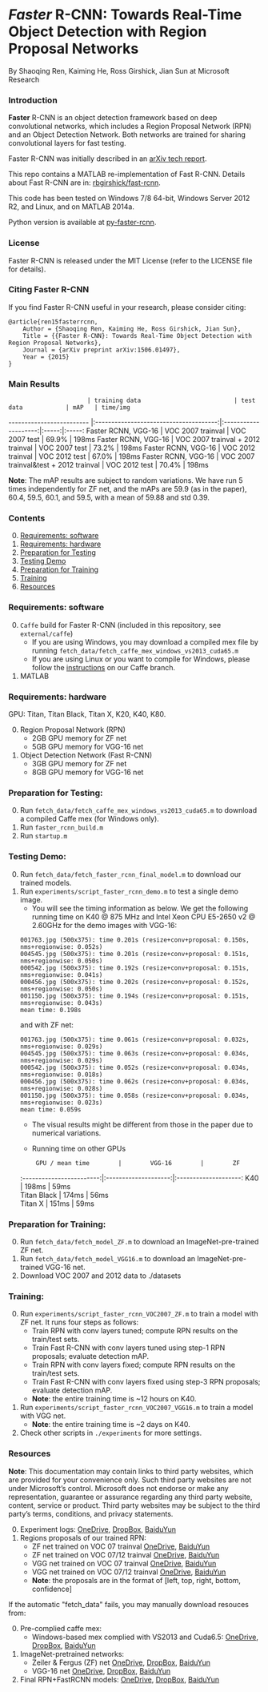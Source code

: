 # *Faster* R-CNN: Towards Real-Time Object Detection with Region Proposal Networks

By Shaoqing Ren, Kaiming He, Ross Girshick, Jian Sun at Microsoft Research

### Introduction

**Faster** R-CNN is an object detection framework based on deep convolutional networks, which includes a Region Proposal Network (RPN) and an Object Detection Network. Both networks are trained for sharing convolutional layers for fast testing. 

Faster R-CNN was initially described in an [arXiv tech report](http://arxiv.org/abs/1506.01497).

This repo contains a MATLAB re-implementation of Fast R-CNN. Details about Fast R-CNN are in: [rbgirshick/fast-rcnn](https://github.com/rbgirshick/fast-rcnn).

This code has been tested on Windows 7/8 64-bit, Windows Server 2012 R2, and Linux, and on MATLAB 2014a.

Python version is available at [py-faster-rcnn](https://github.com/rbgirshick/py-faster-rcnn).

### License

Faster R-CNN is released under the MIT License (refer to the LICENSE file for details).

### Citing Faster R-CNN

If you find Faster R-CNN useful in your research, please consider citing:

    @article{ren15fasterrcnn,
        Author = {Shaoqing Ren, Kaiming He, Ross Girshick, Jian Sun},
        Title = {{Faster R-CNN}: Towards Real-Time Object Detection with Region Proposal Networks},
        Journal = {arXiv preprint arXiv:1506.01497},
        Year = {2015}
    }

### Main Results
                          | training data                          | test data            | mAP   | time/img
------------------------- |:--------------------------------------:|:--------------------:|:-----:|:-----:
Faster RCNN, VGG-16       | VOC 2007 trainval                      | VOC 2007 test        | 69.9% | 198ms
Faster RCNN, VGG-16       | VOC 2007 trainval + 2012 trainval      | VOC 2007 test        | 73.2% | 198ms
Faster RCNN, VGG-16       | VOC 2012 trainval                      | VOC 2012 test        | 67.0% | 198ms
Faster RCNN, VGG-16       | VOC 2007 trainval&test + 2012 trainval | VOC 2012 test        | 70.4% | 198ms

**Note**: The mAP results are subject to random variations. We have run 5 times independently for ZF net, and the mAPs are 59.9 (as in the paper), 60.4, 59.5, 60.1, and 59.5, with a mean of 59.88 and std 0.39.


### Contents
0. [Requirements: software](#requirements-software)
0. [Requirements: hardware](#requirements-hardware)
0. [Preparation for Testing](#preparation-for-testing)
0. [Testing Demo](#testing-demo)
0. [Preparation for Training](#preparation-for-training)
0. [Training](#training)
0. [Resources](#resources)


### Requirements: software

0. `Caffe` build for Faster R-CNN (included in this repository, see `external/caffe`)
    - If you are using Windows, you may download a compiled mex file by running `fetch_data/fetch_caffe_mex_windows_vs2013_cuda65.m`
    - If you are using Linux or you want to compile for Windows, please follow the [instructions](https://github.com/ShaoqingRen/caffe/tree/faster-R-CNN) on our Caffe branch.
0.	MATLAB
 
    
### Requirements: hardware

GPU: Titan, Titan Black, Titan X, K20, K40, K80.

0. Region Proposal Network (RPN)
    - 2GB GPU memory for ZF net
    - 5GB GPU memory for VGG-16 net
0. Object Detection Network (Fast R-CNN)
    - 3GB GPU memory for ZF net
    - 8GB GPU memory for VGG-16 net


### Preparation for Testing:
0.	Run `fetch_data/fetch_caffe_mex_windows_vs2013_cuda65.m` to download a compiled Caffe mex (for Windows only).
0.	Run `faster_rcnn_build.m`
0.	Run `startup.m`


### Testing Demo:
0.	Run `fetch_data/fetch_faster_rcnn_final_model.m` to download our trained models.
0.	Run `experiments/script_faster_rcnn_demo.m` to test a single demo image.
    - You will see the timing information as below. We get the following running time on K40 @ 875 MHz and Intel Xeon CPU E5-2650 v2 @ 2.60GHz for the demo images with VGG-16:
	```Shell
	001763.jpg (500x375): time 0.201s (resize+conv+proposal: 0.150s, nms+regionwise: 0.052s)
	004545.jpg (500x375): time 0.201s (resize+conv+proposal: 0.151s, nms+regionwise: 0.050s)
	000542.jpg (500x375): time 0.192s (resize+conv+proposal: 0.151s, nms+regionwise: 0.041s)
	000456.jpg (500x375): time 0.202s (resize+conv+proposal: 0.152s, nms+regionwise: 0.050s)
	001150.jpg (500x375): time 0.194s (resize+conv+proposal: 0.151s, nms+regionwise: 0.043s)
	mean time: 0.198s
	```
	and with ZF net:
	```Shell
	001763.jpg (500x375): time 0.061s (resize+conv+proposal: 0.032s, nms+regionwise: 0.029s)
	004545.jpg (500x375): time 0.063s (resize+conv+proposal: 0.034s, nms+regionwise: 0.029s)
	000542.jpg (500x375): time 0.052s (resize+conv+proposal: 0.034s, nms+regionwise: 0.018s)
	000456.jpg (500x375): time 0.062s (resize+conv+proposal: 0.034s, nms+regionwise: 0.028s)
	001150.jpg (500x375): time 0.058s (resize+conv+proposal: 0.034s, nms+regionwise: 0.023s)
	mean time: 0.059s
	```
    - The visual results might be different from those in the paper due to numerical variations.	
    - Running time on other GPUs
    
           GPU / mean time        |        VGG-16        |        ZF          
	:------------------------:|:--------------------:|:--------------------:
		  K40             |        198ms         |       59ms       
	     Titan Black          |        174ms         |       56ms       
		Titan X           |        151ms         |       59ms

### Preparation for Training:
0.	Run `fetch_data/fetch_model_ZF.m` to download an ImageNet-pre-trained ZF net.
0.	Run `fetch_data/fetch_model_VGG16.m` to download an ImageNet-pre-trained VGG-16 net.
0.	Download VOC 2007 and 2012 data to ./datasets


### Training:
0. Run `experiments/script_faster_rcnn_VOC2007_ZF.m` to train a model with ZF net. It runs four steps as follows:
    - Train RPN with conv layers tuned; compute RPN results on the train/test sets.
    - Train Fast R-CNN with conv layers tuned using step-1 RPN proposals; evaluate detection mAP.
    - Train RPN with conv layers fixed; compute RPN results on the train/test sets. 
    - Train Fast R-CNN with conv layers fixed using step-3 RPN proposals; evaluate detection mAP.
    - **Note**: the entire training time is ~12 hours on K40.
0. Run `experiments/script_faster_rcnn_VOC2007_VGG16.m` to train a model with VGG net.
    - **Note**: the entire training time is ~2 days on K40.
0. Check other scripts in `./experiments` for more settings.

### Resources

**Note**: This documentation may contain links to third party websites, which are provided for your convenience only. Such third party websites are not under Microsoft’s control. Microsoft does not endorse or make any representation, guarantee or assurance regarding any third party website, content, service or product. Third party websites may be subject to the third party’s terms, conditions, and privacy statements.

0. Experiment logs: [OneDrive](https://onedrive.live.com/download?resid=36FEC490FBC32F1A!110&authkey=!ACpgYZR2MmfklwI&ithint=file%2czip), [DropBox](https://www.dropbox.com/s/wu841r7zmebjp6r/faster_rcnn_logs.zip?dl=0), [BaiduYun](http://pan.baidu.com/s/1ntJ3dLv)
0. Regions proposals of our trained RPN:
    - ZF net trained on VOC 07 trainval [OneDrive](https://onedrive.live.com/download?resid=36FEC490FBC32F1A!115&authkey=!AJJMrFJHKLXIg5c&ithint=file%2czip), [BaiduYun](http://pan.baidu.com/s/1dDFGerf)
    - ZF net trained on VOC 07/12 trainval [OneDrive](https://onedrive.live.com/download?resid=36FEC490FBC32F1A!117&authkey=!AJiy5F6Cum1iosI&ithint=file%2czip), [BaiduYun](http://pan.baidu.com/s/1jGAgkZW)
    - VGG net trained on VOC 07 trainval [OneDrive](https://onedrive.live.com/download?resid=36FEC490FBC32F1A!116&authkey=!AH4Zi_KAaun7MhQ&ithint=file%2czip), [BaiduYun](http://pan.baidu.com/s/1qWHv4JU)
    - VGG net trained on VOC 07/12 trainval [OneDrive](https://onedrive.live.com/download?resid=36FEC490FBC32F1A!118&authkey=!AB_lKk3dbGyr1-I&ithint=file%2czip), [BaiduYun](http://pan.baidu.com/s/1c0fQpqg)
    - **Note**: the proposals are in the format of [left, top, right, bottom, confidence]

If the automatic "fetch_data" fails, you may manually download resouces from:

0. Pre-complied caffe mex:
    - Windows-based mex complied with VS2013 and Cuda6.5: [OneDrive](https://onedrive.live.com/download?resid=36FEC490FBC32F1A!111&authkey=!AFVWFGTbViiX5tg&ithint=file%2czip), [DropBox](https://www.dropbox.com/s/m6sg347tiaqpcwy/caffe_mex.zip?dl=0), [BaiduYun](http://pan.baidu.com/s/1i3m0i0H)
0. ImageNet-pretrained networks:
    - Zeiler & Fergus (ZF) net [OneDrive](https://onedrive.live.com/download?resid=36FEC490FBC32F1A!113&authkey=!AIzdm0sD_SmhUQ4&ithint=file%2czip), [DropBox](https://www.dropbox.com/s/sw58b2froihzwyf/model_ZF.zip?dl=0), [BaiduYun](http://pan.baidu.com/s/1o6zipPS)
    - VGG-16 net [OneDrive](https://onedrive.live.com/download?resid=36FEC490FBC32F1A!114&authkey=!AE8uV9B07dREbhM&ithint=file%2czip), [DropBox](https://www.dropbox.com/s/z5rrji25uskha73/model_VGG16.zip?dl=0), [BaiduYun](http://pan.baidu.com/s/1mgzSnI4)
0. Final RPN+FastRCNN models: [OneDrive](https://onedrive.live.com/download?resid=D7AF52BADBA8A4BC!114&authkey=!AERHoxZ-iAx_j34&ithint=file%2czip), [DropBox](https://www.dropbox.com/s/jswrnkaln47clg2/faster_rcnn_final_model.zip?dl=0), [BaiduYun](http://pan.baidu.com/s/1dDCsSm9)



